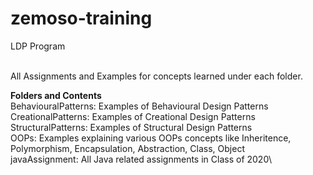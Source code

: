 # zemoso-training
LDP Program

<br/>
All Assignments and Examples for concepts learned under each folder.

<b>Folders and Contents</b>
<br/>
BehaviouralPatterns: Examples of Behavioural Design Patterns\
CreationalPatterns: Examples of Creational Design Patterns\
StructuralPatterns: Examples of Structural Design Patterns\
OOPs: Examples explaining various OOPs concepts like Inheritence, Polymorphism, Encapsulation, Abstraction, Class, Object\
javaAssignment: All Java related assignments in Class of 2020\
